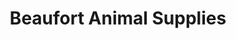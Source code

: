 ---
title: "Beaufort Animal Supplies"
url: /beaufort/beaufort-animal-supplies/
shop: doityourself
---